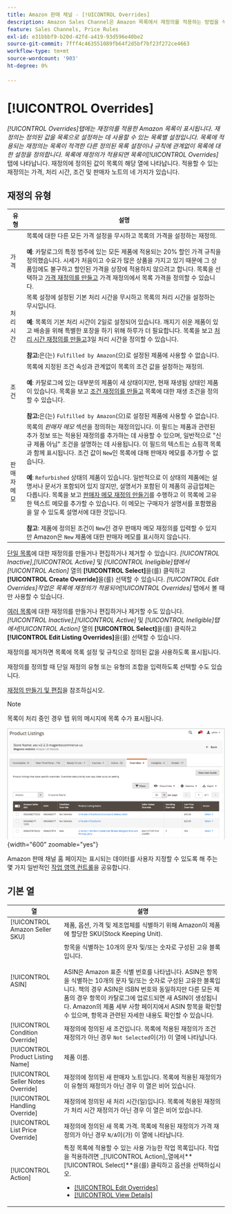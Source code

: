 ```yaml
---
title: Amazon 판매 채널 - [!UICONTROL Overrides]
description: Amazon Sales Channel은 Amazon 목록에서 재정의를 적용하는 방법을 식별하고 관리하는 데 도움이 되는 재정의 탭을 제공합니다.
feature: Sales Channels, Price Rules
exl-id: e31bbbf9-b20d-42fd-a419-93d596e40be2
source-git-commit: 7fff4c463551089fb64f2d5bf7bf23f272ce4663
workflow-type: tm+mt
source-wordcount: '903'
ht-degree: 0%

---
```


# [!UICONTROL Overrides]

_[!UICONTROL Overrides]_탭에는 재정의를 적용한 Amazon 목록이 표시됩니다. 재정의는 정의된 값을 목록으로 설정하는 데 사용할 수 있는 목록별 설정입니다. 목록에 적용되는 재정의는 목록이 적격한 다른 정의된 목록 설정이나 규칙에 관계없이 목록에 대한 설정을 정의합니다. 목록에 재정의가 적용되면 목록이_[!UICONTROL Overrides]_ 탭에 나타납니다. 재정의에 정의된 값이 목록의 해당 열에 나타납니다. 적용할 수 있는 재정의는 가격, 처리 시간, 조건 및 판매자 노트의 네 가지가 있습니다.

## 재정의 유형

| 유형 | 설명 |
|---------------|----------------------------------------------------------------------------------------------------------------------------------------------------------------------------------------------------------------------------------------------------------------------------------------------------------------------------------------------------------------------------------------------------------------------------------------------------------------------------------------------------------------------------------------------------------------------------------------------------------------------------------------------------------------------------------------------------------------------------------------------------------------------------------------------------------------------------------------------------------------------------------------------------------------------------------------------------------------------------------------------------------------------------------|
| 가격 | 목록에 대한 다른 모든 가격 설정을 무시하고 목록의 가격을 설정하는 재정의. <br><br>**예**: 카탈로그의 특정 범주에 있는 모든 제품에 적용되는 20% 할인 가격 규칙을 정의했습니다. 시세가 처음이고 수요가 많은 상품을 가지고 있기 때문에 그 상품임에도 불구하고 할인된 가격을 상장에 적용하지 않으려고 합니다. 목록을 선택하고 [가격 재정의를 만들고](./creating-editing-overrides.md#edit-override-single-listing) 가격 재정의에서 목록 가격을 정의할 수 있습니다. |
| 처리 시간 | 목록 설정에 설정된 기본 처리 시간을 무시하고 목록의 처리 시간을 설정하는 무시입니다.<br><br>**예**: 목록의 기본 처리 시간이 2일로 설정되어 있습니다. 깨지기 쉬운 제품이 있고 배송을 위해 특별한 포장을 하기 위해 하루가 더 필요합니다. 목록을 보고 [처리 시간 재정의를 만들고](./creating-editing-overrides.md#edit-override-single-listing)3일 처리 시간을 정의할 수 있습니다.<br><br>**참고:**&#x200B;은(는) `Fulfilled by Amazon`(으)로 설정된 제품에 사용할 수 없습니다. |
| 조건 | 목록에 지정된 조건 속성과 관계없이 목록의 조건 값을 설정하는 재정의.<br><br>**예**: 카탈로그에 있는 대부분의 제품이 새 상태이지만, 현재 재생됨 상태인 제품이 있습니다. 목록을 보고 [조건 재정의를 만들고](./creating-editing-overrides.md#edit-override-single-listing) 목록에 대한 재생 조건을 정의할 수 있습니다.<br><br>**참고:**&#x200B;은(는) `Fulfilled by Amazon`(으)로 설정된 제품에 사용할 수 없습니다. |
| 판매자 메모 | 목록의 _판매자 메모_ 섹션을 정의하는 재정의입니다. 이 필드는 제품과 관련된 추가 정보 또는 적용된 재정의를 추가하는 데 사용할 수 있으며, 일반적으로 &quot;신규 제품 아님&quot; 조건을 설명하는 데 사용됩니다. 이 필드의 텍스트는 쇼핑객 목록과 함께 표시됩니다. 조건 값이 `New`인 목록에 대해 판매자 메모를 추가할 수 없습니다. <br><br>**예**: `Refurbished` 상태의 제품이 있습니다. 일반적으로 이 상태의 제품에는 설명서나 문서가 포함되어 있지 않지만, 설명서가 포함된 이 제품의 공급업체는 다릅니다. 목록을 보고 [판매자 메모 재정의 만들기](./creating-editing-overrides.md#edit-override-single-listing)를 수행하고 이 목록에 고유한 텍스트 메모를 추가할 수 있습니다. 이 메모는 구매자가 설명서를 포함했음을 알 수 있도록 설명서에 대한 것입니다.<br><br>**참고**: 제품에 정의된 조건이 `New`인 경우 판매자 메모 재정의를 입력할 수 있지만 Amazon은 `New` 제품에 대한 판매자 메모를 표시하지 않습니다. |

[단일 목록](./creating-editing-overrides.md#edit-override-single-listing)에 대한 재정의를 만들거나 편집하거나 제거할 수 있습니다. _[!UICONTROL Inactive]_,_[!UICONTROL Active]_ 및 _[!UICONTROL Ineligible]_탭에서_[!UICONTROL Action]_ 열의 **[!UICONTROL Select]**&#x200B;을(를) 클릭하고 **[!UICONTROL Create Override]**&#x200B;을(를) 선택할 수 있습니다. _[!UICONTROL Edit Overrides]_작업은 목록에 재정의가 적용되어_[!UICONTROL Overrides]_ 탭에서 볼 때만 사용할 수 있습니다.

[여러 목록](./creating-editing-overrides.md#edit-override-multiple-listings)에 대한 재정의를 만들거나 편집하거나 제거할 수도 있습니다. _[!UICONTROL Inactive]_,_[!UICONTROL Active]_ 및 _[!UICONTROL Ineligible]_탭에서_[!UICONTROL Action]_ 열의 **[!UICONTROL Select]**&#x200B;을(를) 클릭하고 **[!UICONTROL Edit Listing Overrides]**&#x200B;을(를) 선택할 수 있습니다.

재정의를 제거하면 목록에 목록 설정 및 규칙으로 정의된 값을 사용하도록 표시됩니다.

재정의를 정의할 때 단일 재정의 유형 또는 유형의 조합을 입력하도록 선택할 수도 있습니다.

[재정의 만들기 및 편집](./creating-editing-overrides.md)을 참조하십시오.

>[!NOTE]
>
>목록이 처리 중인 경우 탭 위의 메시지에 목록 수가 표시됩니다.

![탭 무시](assets/amazon-overrides.png){width="600" zoomable="yes"}

Amazon 판매 채널 홈 페이지는 표시되는 데이터를 사용자 지정할 수 있도록 해 주는 몇 가지 일반적인 [작업 영역 컨트롤](./workspace-controls.md)을 공유합니다.

## 기본 열

| 열 | 설명 |
|------------------------------------|------------------------------------------------------------------------------------------------------------------------------------------------------------------------------------------------------------------------------------------------------------------------------------------------------------------------------------------------------------------------------------------------------------------------------------------------------------------------------------|
| [!UICONTROL Amazon Seller SKU] | 제품, 옵션, 가격 및 제조업체를 식별하기 위해 Amazon이 제품에 할당한 SKU(Stock Keeping Unit). |
| [!UICONTROL ASIN] | 항목을 식별하는 10개의 문자 및/또는 숫자로 구성된 고유 블록입니다.<br><br>ASIN은 Amazon 표준 식별 번호를 나타냅니다. ASIN은 항목을 식별하는 10개의 문자 및/또는 숫자로 구성된 고유한 블록입니다. 책의 경우 ASIN은 ISBN 번호와 동일하지만 다른 모든 제품의 경우 항목이 카탈로그에 업로드되면 새 ASIN이 생성됩니다. Amazon의 제품 세부 사항 페이지에서 ASIN 항목을 확인할 수 있으며, 항목과 관련된 자세한 내용도 확인할 수 있습니다. |
| [!UICONTROL Condition Override] | 재정의에 정의된 새 조건입니다. 목록에 적용된 재정의가 조건 재정의가 아닌 경우 `Not Selected`이(가) 이 열에 나타납니다. |
| [!UICONTROL Product Listing Name] | 제품 이름. |
| [!UICONTROL Seller Notes Override] | 재정의에 정의된 새 판매자 노트입니다. 목록에 적용된 재정의가 이 유형의 재정의가 아닌 경우 이 열은 비어 있습니다. |
| [!UICONTROL Handling Override] | 재정의에 정의된 새 처리 시간(일)입니다. 목록에 적용된 재정의가 처리 시간 재정의가 아닌 경우 이 열은 비어 있습니다. |
| [!UICONTROL List Price Override] | 재정의에 정의된 새 목록 가격. 목록에 적용된 재정의가 가격 재정의가 아닌 경우 `N/A`이(가) 이 열에 나타납니다. |
| [!UICONTROL Action] | 특정 목록에 적용할 수 있는 사용 가능한 작업 목록입니다. 작업을 적용하려면 _[!UICONTROL Action]_열에서&#x200B;**[!UICONTROL Select]**을(를) 클릭하고 옵션을 선택하십시오.<ul><li>[[!UICONTROL Edit Overrides]](./creating-editing-overrides.md#edit-override-single-listing)</li><li>[[!UICONTROL View Details]](./product-listing-details.md)</li></ul> |
